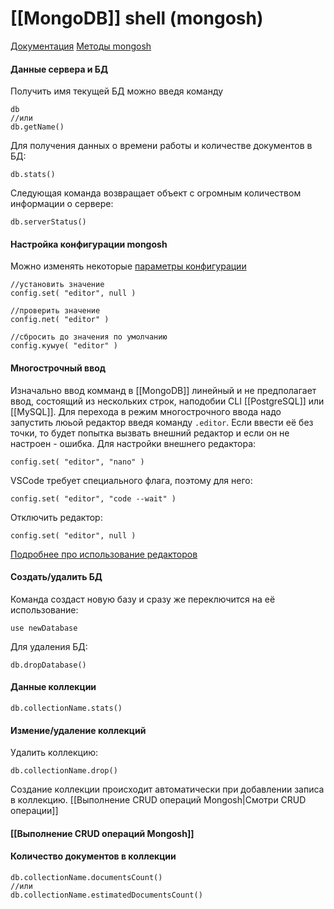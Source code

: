 # [[MongoDB]] shell (mongosh)

[Документация](https://www.mongodb.com/docs/mongodb-shell/)
[Методы mongosh](https://www.mongodb.com/docs/mongodb-shell/reference/methods/)

#### Данные сервера и БД
Получить имя текущей БД можно введя команду
```
db
//или
db.getName()
```

Для получения данных о времени работы и количестве документов в БД:
```
db.stats()
```
Следующая команда возвращает объект с огромным количеством информации о сервере:
```
db.serverStatus()
```

#### Настройка конфигурации mongosh
Можно изменять некоторые [параметры конфигурации](https://www.mongodb.com/docs/mongodb-shell/reference/configure-shell-settings-api/#supported-property-parameters)
```
//установить значение
config.set( "editor", null )

//проверить значение
config.пet( "editor" )

//сбросить до значения по умолчанию
config.куыуе( "editor" )
```

#### Многострочный ввод
Изначально ввод комманд в [[MongoDB]] линейный и не предполагает ввод, состоящий из нескольких строк, наподобии CLI [[PostgreSQL]] или [[MySQL]].
Для перехода в режим многострочного ввода надо запустить люьой редактор введя команду `.editor`. Если ввести её без точки, то будет попытка вызвать внешний редактор и если он не настроен - ошибка.
Для настройки внешнего редактора:
```
config.set( "editor", "nano" )
```
VSCode требует специального флага, поэтому для него:
```
config.set( "editor", "code --wait" )
```
Отключить редактор:
```
config.set( "editor", null )
```
[Подробнее про использование редакторов](https://www.mongodb.com/docs/mongodb-shell/reference/editor-mode/)
#### Создать/удалить БД
Команда создаст новую базу и сразу же переключится на её использование:
```
use newDatabase
```
Для удаления БД:
```
db.dropDatabase()
```

#### Данные коллекции
```
db.collectionName.stats()
```
#### Измение/удаление коллекций
Удалить коллекцию:
```
db.collectionName.drop()
```

Создание коллекции происходит автоматически при добавлении записа в коллекцию. [[Выполнение CRUD операций Mongosh|Смотри CRUD операции]]

#### [[Выполнение CRUD операций Mongosh]]
#### Количество документов в коллекции
```
db.collectionName.documentsCount()
//или
db.collectionName.estimatedDocumentsCount()
```

